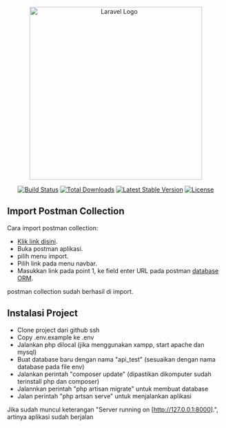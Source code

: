 <p align="center"><a href="https://laravel.com" target="_blank"><img src="https://raw.githubusercontent.com/laravel/art/master/logo-lockup/5%20SVG/2%20CMYK/1%20Full%20Color/laravel-logolockup-cmyk-red.svg" width="400" alt="Laravel Logo"></a></p>

<p align="center">
<a href="https://github.com/laravel/framework/actions"><img src="https://github.com/laravel/framework/workflows/tests/badge.svg" alt="Build Status"></a>
<a href="https://packagist.org/packages/laravel/framework"><img src="https://img.shields.io/packagist/dt/laravel/framework" alt="Total Downloads"></a>
<a href="https://packagist.org/packages/laravel/framework"><img src="https://img.shields.io/packagist/v/laravel/framework" alt="Latest Stable Version"></a>
<a href="https://packagist.org/packages/laravel/framework"><img src="https://img.shields.io/packagist/l/laravel/framework" alt="License"></a>
</p>

## Import Postman Collection

Cara import postman collection:

- [Klik link disini](https://api.postman.com/collections/8315413-24337bad-92e0-407b-99ad-b7fcbdf8d043?access_key=PMAT-01GPZHWRW3GM3XARTP7JAMGH3Z).
- Buka postman aplikasi.
- pilih menu import.
- Pilih link pada menu navbar.
- Masukkan link pada point 1, ke field enter URL pada postman [database ORM](https://laravel.com/docs/eloquent).

postman collection sudah berhasil di import.

## Instalasi Project

- Clone project dari github ssh
- Copy .env.example ke .env
- Jalankan php dilocal (jika menggunakan xampp, start apache dan mysql)
- Buat database baru dengan nama "api_test" (sesuaikan dengan nama database pada file env)
- Jalankan perintah "composer update" (dipastikan dikomputer sudah terinstall php dan composer)
- Jalannkan perintah "php artisan migrate" untuk membuat database
- Jalan perintah "php artsan serve" untuk menjalankan aplikasi

Jika sudah muncul keterangan "Server running on [http://127.0.0.1:8000].", artinya aplikasi sudah berjalan
